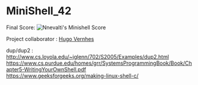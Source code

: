 # MiniShell_42

Final Score: ![Nnevalti's Minishell Score](https://badge42.herokuapp.com/api/project/vdescham/minishell)

Project collaborator : [Hugo Vernhes](https://github.com/hvernhes)

dup/dup2 : http://www.cs.loyola.edu/~jglenn/702/S2005/Examples/dup2.html  
https://www.cs.purdue.edu/homes/grr/SystemsProgrammingBook/Book/Chapter5-WritingYourOwnShell.pdf  
https://www.geeksforgeeks.org/making-linux-shell-c/  
